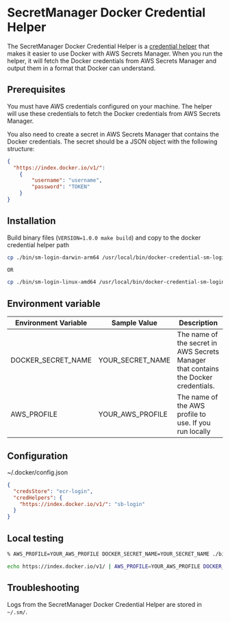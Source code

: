 # SecretManager Docker Credential Helper

The SecretManager Docker Credential Helper is a [credential helper](https://github.com/docker/docker-credential-helpers) that makes it easier to use Docker with AWS Secrets Manager. When you run the helper, it will fetch the Docker credentials from AWS Secrets Manager and output them in a format that Docker can understand.


## Prerequisites

You must have AWS credentials configured on your machine. The helper will use these credentials to fetch the Docker credentials from AWS Secrets Manager.

You also need to create a secret in AWS Secrets Manager that contains the Docker credentials. The secret should be a JSON object with the following structure:

```json
{
  "https://index.docker.io/v1/":
    {
        "username": "username",
        "password": "TOKEN"
    }
}
```

##  Installation

Build binary files (`VERSION=1.0.0 make build`) and copy to the docker credential helper path
```bash
cp ./bin/sm-login-darwin-arm64 /usr/local/bin/docker-credential-sm-login

OR

cp ./bin/sm-login-linux-amd64 /usr/local/bin/docker-credential-sm-login
```

## Environment variable


| Environment Variable         | Sample Value  | Description                                                        |
| ---------------------------- | ------------- | ------------------------------------------------------------------ |
| DOCKER_SECRET_NAME   | YOUR_SECRET_NAME | The name of the secret in AWS Secrets Manager that contains the Docker credentials. |
| AWS_PROFILE                  | YOUR_AWS_PROFILE | The name of the AWS profile to use. If you run locally |


## Configuration

~/.docker/config.json
```json
{
  "credsStore": "ecr-login",
  "credHelpers": {
    "https://index.docker.io/v1/": "sb-login"
  }
}

```

## Local testing

```bash
% AWS_PROFILE=YOUR_AWS_PROFILE DOCKER_SECRET_NAME=YOUR_SECRET_NAME ./bin/sm-login-linux-amd64 list
```
```bash
echo https://index.docker.io/v1/ | AWS_PROFILE=YOUR_AWS_PROFILE DOCKER_SECRET_NAME=YOUR_SECRET_NAME ./bin/sm-login-linux-amd64 get

```
## Troubleshooting

Logs from the SecretManager Docker Credential Helper are stored in `~/.sm/`.